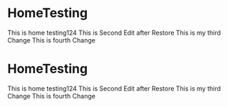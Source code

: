 # HomeTesting
This is home testing124
This is Second Edit after Restore
This is my third Change
This is fourth Change
# HomeTesting
This is home testing124
This is Second Edit after Restore
This is my third Change
This is fourth Change
